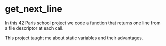 # get_next_line

In this 42 Paris school project we code a function that returns one line from a file descriptor at each call.

This project taught me about static variables and their advantages. 
